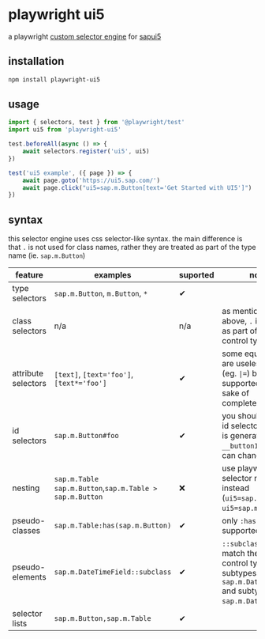 # playwright ui5

a playwright [custom selector engine](https://playwright.dev/docs/extensibility#custom-selector-engines) for [sapui5](https://ui5.sap.com/)

## installation

```bash
npm install playwright-ui5
```

## usage

```ts
import { selectors, test } from '@playwright/test'
import ui5 from 'playwright-ui5'

test.beforeAll(async () => {
    await selectors.register('ui5', ui5)
})

test('ui5 example', ({ page }) => {
    await page.goto('https://ui5.sap.com/')
    await page.click("ui5=sap.m.Button[text='Get Started with UI5']")
})
```

## syntax

this selector engine uses css selector-like syntax. the main difference is that `.` is not used for class names, rather they are treated as part of the type name (ie. `sap.m.Button`)

| feature             | examples                                                | suported | notes                                                                                                                                     |
| ------------------- | ------------------------------------------------------- | -------- | ----------------------------------------------------------------------------------------------------------------------------------------- |
| type selectors      | `sap.m.Button`, `m.Button`, `*`                         | ✔        |
| class selectors     | n/a                                                     | n/a      | as mentioned above, `.` is treated as part of the control type                                                                            |
| attribute selectors | `[text]`, `[text='foo']`,`[text*='foo']`                | ✔        | some equality mods are useless for ui5 (eg. `\|=`) but are supported for the sake of completeness                                         |
| id selectors        | `sap.m.Button#foo`                                      | ✔        | you should not use id selectors if the id is generated (eg. `__button1`) as they can change often                                         |
| nesting             | `sap.m.Table sap.m.Button`,`sap.m.Table > sap.m.Button` | ❌       | use playwright selector nesting instead (`ui5=sap.m.Table >> ui5=sap.m.Button`)                                                           |
| pseudo-classes      | `sap.m.Table:has(sap.m.Button)`                         | ✔        | only `:has` is supported for now                                                                                                          |
| pseudo-elements     | `sap.m.DateTimeField::subclass`                         | ✔        | `::subclass` will match the specified control type and any subtypes (eg. both `sap.m.DateTimeField` and subtypes like `sap.m.DatePicker`) |
| selector lists      | `sap.m.Button,sap.m.Table`                              | ✔        |
